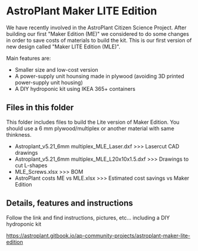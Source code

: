 # AstroPlant Maker LITE Edition

We have recently involved in the AstroPlant Citizen Science Project. After building our first "Maker Edition (ME)" we considered to do some changes in order to save costs of materials to build the kit. This is our first version of new design called "Maker LITE Edition (MLE)".

Main features are:

- Smaller size and low-cost version
- A power-supply unit hounsing made in plywood (avoiding 3D printed power-supply unit housing)
- A DIY hydroponic kit using IKEA 365+ containers

## Files in this folder

This folder includes files to build the Lite version of Maker Edition. You should use a 6 mm plywood/multiplex or another material with same thinkness.

- Astroplant_v5.21_6mm multiplex_MLE_Laser.dxf >>> Lasercut CAD drawings
- Astroplant_v5.21_6mm multiplex_MLE_L20x10x1.5.dxf >>> Drawings to cut L-shapes
- MLE_Screws.xlsx >>> BOM
- AstroPlant costs ME vs MLE.xlsx >>> Estimated cost savings vs Maker Edition

## Details, features and instructions

Follow the link and find instructions, pictures, etc... including a DIY hydroponic kit

https://astroplant.gitbook.io/ap-community-projects/astroplant-maker-lite-edition
